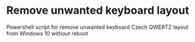 # Remove unwanted keyboard layout

Powershell script for remove unwanted keyboard Czech QWERTZ layout from Windows 10 without reboot
